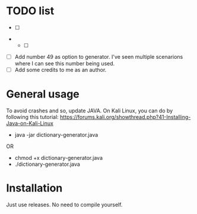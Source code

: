 # TODO list
- [ ] 
- - [ ] 
- [ ] Add number 49 as option to generator. I've seen multiple scenarions where I can see this number being used.
- [ ] Add some credits to me as an author.

# General usage
 To avoid crashes and so, update JAVA. On Kali Linux, you can do by following this tutorial: https://forums.kali.org/showthread.php?41-Installing-Java-on-Kali-Linux
* java -jar dictionary-generator.java

OR

* chmod +x dictionary-generator.java
* ./dictionary-generator.java

# Installation
Just use releases. No need to compile yourself.
